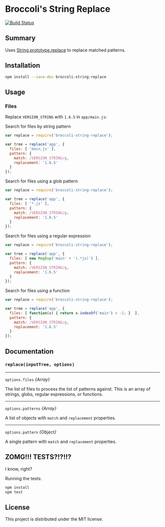 # Broccoli's String Replace

[![Build Status](https://travis-ci.org/rwjblue/broccoli-string-replace.svg?branch=master)](https://travis-ci.org/rjackson/broccoli-string-replace)

## Summary

Uses [String.prototype.replace](https://developer.mozilla.org/en-US/docs/Web/JavaScript/Reference/Global_Objects/String/replace) to
replace matched patterns.

## Installation

```bash
npm install --save-dev broccoli-string-replace
```

## Usage

### Files

Replace `VERSION_STRING` with `1.6.5` in `app/main.js`:

Search for files by string pattern
```javascript
var replace = require('broccoli-string-replace');

var tree = replace('app', {
  files: [ 'main.js' ],
  pattern: {
    match: /VERSION_STRING/g,
    replacement: '1.6.5'
  }
});
```

Search for files using a glob pattern
```javascript
var replace = require('broccoli-string-replace');

var tree = replace('app', {
  files: [ '*.js' ],
  pattern: {
    match: /VERSION_STRING/g,
    replacement: '1.6.5'
  }
});
```

Search for files using a regular expression
```javascript
var replace = require('broccoli-string-replace');

var tree = replace('app', {
  files: [ new RegExp('main' + '(.*js)') ],
  pattern: {
    match: /VERSION_STRING/g,
    replacement: '1.6.5'
  }
});
```

Search for files using a function
```javascript
var replace = require('broccoli-string-replace');

var tree = replace('app', {
  files: [ function(x) { return x.indexOf('main') > -1; }  ],
  pattern: {
    match: /VERSION_STRING/g,
    replacement: '1.6.5'
  }
});
```

## Documentation

### `replace(inputTree, options)`

---

`options.files` *{Array}*

The list of files to process the list of patterns against. This is an array of strings, globs, regular expressions, or functions.

---

`options.patterns` *{Array}*

A list of objects with `match` and `replacement` properties.

---

`options.pattern` *{Object}*

A single pattern with `match` and `replacement` properties.

## ZOMG!!! TESTS?!?!!?

I know, right?

Running the tests:

```javascript
npm install
npm test
```

## License

This project is distributed under the MIT license.
